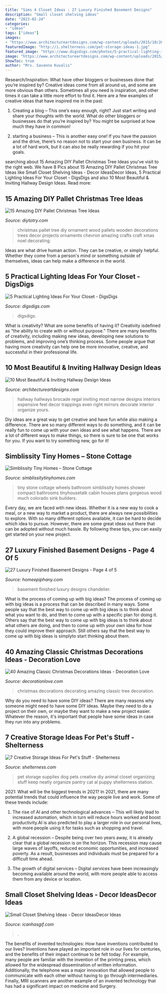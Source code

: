 ```yaml
---
title: "Sims 4 Closet Ideas : 27 Luxury Finished Basement Designs"
description: "Small closet shelving ideas"
date: "2023-02-24"
categories:
- "ideas"
tags: ["ideas"]
images:
- "https://www.architectureartdesigns.com/wp-content/uploads/2015/10/268-630x840.jpg"
featuredImage: "http://i.shelterness.com/pet-storage-ideas-1.jpg"
featured_image: "https://www.digsdigs.com/photos/5-practical-lighting-ideas-for-your-closet-15.jpg"
image: "https://www.architectureartdesigns.com/wp-content/uploads/2015/10/268-630x840.jpg"
ShowToc: true
author: "Mrs. Savanna Kuvalis"
---
```



Research/Inspiration: What have other bloggers or businesses done that you’re inspired by?
Creative ideas come from all around us, and some are more obvious than others. Sometimes all you need is inspiration, and other times it can take a little more effort to find it. Here are a few examples of creative ideas that have inspired me in the past: 
1. Creating a blog – This one’s easy enough, right? Just start writing and share your thoughts with the world. What do other bloggers or businesses do that you’re inspired by? You might be surprised at how much they have in common! 

2. starting a business – This is another easy one! If you have the passion and the drive, there’s no reason not to start your own business. It can be a lot of hard work, but it can also be really rewarding if you hit your goals.

	

		
searching about 15 Amazing DIY Pallet Christmas Tree Ideas you've visit to the right web. We have 8 Pics about 15 Amazing DIY Pallet Christmas Tree Ideas like Small Closet Shelving Ideas - Decor IdeasDecor Ideas, 5 Practical Lighting Ideas For Your Closet - DigsDigs and also 10 Most Beautiful &amp; Inviting Hallway Design Ideas. Read more:
		
    
## 15 Amazing DIY Pallet Christmas Tree Ideas

<img loading=lazy src="http://diytotry.com/wp-content/uploads/2015/11/Chevron-Pallet-Ornament-Christmas-Tree.jpg" onerror="this.onerror=null;this.src='https://tse4.mm.bing.net/th?id=OIP.jlfrpQb1zC0laMXh-tbq-gAAAA&amp;pid=15.1';" alt="15 Amazing DIY Pallet Christmas Tree Ideas">

_Source: diytotry.com_

>christmas pallet tree diy ornament wood pallets wooden decorations trees decor projects ornaments chevron amazing crafts craft xmas noel decorating. 

	

Ideas are what drive human action. They can be creative, or simply helpful. Whether they come from a person's mind or something outside of themselves, ideas can help make a difference in the world.

    
## 5 Practical Lighting Ideas For Your Closet - DigsDigs

<img loading=lazy src="https://www.digsdigs.com/photos/5-practical-lighting-ideas-for-your-closet-15.jpg" onerror="this.onerror=null;this.src='https://tse3.mm.bing.net/th?id=OIP.vc0pkZN6JFd_IdP12FktTAHaLH&amp;pid=15.1';" alt="5 Practical Lighting Ideas For Your Closet - DigsDigs">

_Source: digsdigs.com_

>digsdigs. 

	

What is creativity? What are some benefits of having it?
Creativity isdefined as “the ability to create with or without purpose.” There are many benefits of creativity, including making new ideas, developing new solutions to problems, and improving one’s thinking process. Some people argue that having more creativity can help one be more innovative, creative, and successful in their professional life.

    
## 10 Most Beautiful &amp; Inviting Hallway Design Ideas

<img loading=lazy src="https://www.architectureartdesigns.com/wp-content/uploads/2015/10/268-630x840.jpg" onerror="this.onerror=null;this.src='https://tse1.mm.bing.net/th?id=OIP.AqeBkTdTmoCAbvJCEQoqewHaJ4&amp;pid=15.1';" alt="10 Most Beautiful &amp; Inviting Hallway Design Ideas">

_Source: architectureartdesigns.com_

>hallway hallways brocade regal inviting most narrow designs interiors expensive feel decor trappings even right mirrors decorate interior organize yours. 

	

Diy ideas are a great way to get creative and have fun while also making a difference. There are so many different ways to do something, and it can be really fun to come up with your own ideas and see what happens. There are a lot of different ways to make things, so there is sure to be one that works for you. If you want to try something new, go for it!

    
## Simblissity Tiny Homes – Stone Cottage

<img loading=lazy src="https://www.simblissitytinyhomes.com/wp-content/uploads/2016/02/stone-cottage-bath.jpg" onerror="this.onerror=null;this.src='https://tse3.mm.bing.net/th?id=OIP.eFGoT8VCIUfINJkBD9cIcAHaLG&amp;pid=15.1';" alt="Simblissity Tiny Homes – Stone Cottage">

_Source: simblissitytinyhomes.com_

>tiny stone cottage wheels bathroom simblissity homes shower compact bathrooms tinyhousetalk cabin houses plans gorgeous wood much colorado sink builders. 

	

Every day, we are faced with new ideas. Whether it is a new way to cook a meal, or a new way to market a product, there are always new possibilities to explore. With so many different options available, it can be hard to decide which idea to pursue. However, there are some great ideas out there that can be adopted without much hassle. By following these tips, you can easily get started on your new project.

    
## 27 Luxury Finished Basement Designs - Page 4 Of 5

<img loading=lazy src="http://www.homeepiphany.com/wp-content/uploads/2015/07/27-Luxury-Finished-Basement-Designs-20.jpg" onerror="this.onerror=null;this.src='https://tse1.mm.bing.net/th?id=OIP.BNoW56Rpx-yx5lJP7Sh1kgHaE6&amp;pid=15.1';" alt="27 Luxury Finished Basement Designs - Page 4 of 5">

_Source: homeepiphany.com_

>basement finished luxury designs chandelier. 

	

What is the process of coming up with big ideas?
The process of coming up with big ideas is a process that can be described in many ways. Some people say that the best way to come up with big ideas is to think about what you want to do, and then to come up with a specific plan for doing it. Others say that the best way to come up with big ideas is to think about what others are doing, and then to come up with your own idea for how they could improve their approach. Still others say that the best way to come up with big ideas is simplyto start thinking about them.

    
## 40 Amazing Classic Christmas Decorations Ideas - Decoration Love

<img loading=lazy src="http://www.decorationlove.com/wp-content/uploads/2016/10/Christmas-Tree-Decorating-1.jpg" onerror="this.onerror=null;this.src='https://tse2.mm.bing.net/th?id=OIP.AFGl7c_8SCqgOuljgkV1EAHaKt&amp;pid=15.1';" alt="40 Amazing Classic Christmas Decorations Ideas - Decoration Love">

_Source: decorationlove.com_

>christmas decorations decorating amazing classic tree decoration. 

	

Why do you need to have some DIY ideas?
There are many reasons why someone might need to have some DIY ideas. Maybe they need to do a project on their own, or maybe they want to make a new project easier. Whatever the reason, it's important that people have some ideas in case they run into any problems.

    
## 7 Creative Storage Ideas For Pet&#039;s Stuff - Shelterness

<img loading=lazy src="http://i.shelterness.com/pet-storage-ideas-1.jpg" onerror="this.onerror=null;this.src='https://tse3.mm.bing.net/th?id=OIP.5cVhKqhcTQpGVgX8gIH9WwAAAA&amp;pid=15.1';" alt="7 Creative Storage Ideas For Pet&#039;s Stuff - Shelterness">

_Source: shelterness.com_

>pet storage supplies dog pets creative diy animal closet organizing stuff keep neatly organize pantry cat al puppy shelterness station. 

	

2021: What will be the biggest trends in 2021?
In 2021, there are many potential trends that could influence the way people live and work. Some of these trends include:
1. The rise of AI and other technological advances – This will likely lead to increased automation, which in turn will reduce hours worked and boost productivity.AI is also predicted to play a larger role in our personal lives, with more people using it for tasks such as shopping and travel.

2. A global recession – Despite being over two years away, it is already clear that a global recession is on the horizon. This recession may cause large waves of layoffs, reduced economic opportunities, and increased poverty. As a result, businesses and individuals must be prepared for a difficult time ahead.

3. The growth of digital services – Digital services have been increasingly becoming available around the world, with more people able to access them from any device or location.

    
## Small Closet Shelving Ideas - Decor IdeasDecor Ideas

<img loading=lazy src="https://www.icanhasgif.com/wp-content/uploads/2016/05/Small-Closet-Shelving-Ideas.jpg" onerror="this.onerror=null;this.src='https://tse2.mm.bing.net/th?id=OIP.ssqf6V2Ky-8n8i5wUo_ccAHaLI&amp;pid=15.1';" alt="Small Closet Shelving Ideas - Decor IdeasDecor Ideas">

_Source: icanhasgif.com_

>. 

	

The benefits of invented technologies: How have inventions contributed to our lives?
Inventions have played an important role in our lives for centuries, and the benefits of their impact continue to be felt today. For example, many people are familiar with the invention of the printing press, which allowed for the widespread dissemination of written information. Additionally, the telephone was a major innovation that allowed people to communicate with each other without having to go through intermediaries. Finally, MRI scanners are another example of an invented technology that has had a significant impact on medicine and Surgery.

